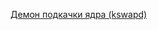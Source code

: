 [Демон подкачки ядра (kswapd)](/articles/%D0%94%D0%B5%D0%BC%D0%BE%D0%BD%20%D0%BF%D0%BE%D0%B4%D0%BA%D0%B0%D1%87%D0%BA%D0%B8%20%D1%8F%D0%B4%D1%80%D0%B0%20%28kswapd%29.md)
